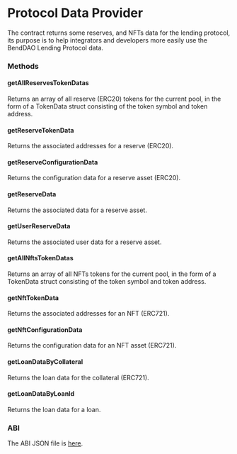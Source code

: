 # Protocol Data Provider

The contract returns some reserves, and NFTs data for the lending protocol, its purpose is to help integrators and developers more easily use the BendDAO Lending Protocol data.

### Methods <a href="#methods" id="methods"></a>

#### getAllReservesTokenDatas <a href="#getallreservestokens" id="getallreservestokens"></a>

Returns an array of all reserve (ERC20) tokens for the current pool, in the form of a TokenData struct consisting of the token symbol and token address.

#### getReserveTokenData

Returns the associated addresses for a reserve (ERC20).

#### getReserveConfigurationData

Returns the configuration data for a reserve asset (ERC20).

#### getReserveData

Returns the associated data for a reserve asset.

#### getUserReserveData

Returns the associated user data for a reserve asset.

#### getAllNftsTokenDatas <a href="#getallreservestokens" id="getallreservestokens"></a>

Returns an array of all NFTs tokens for the current pool, in the form of a TokenData struct consisting of the token symbol and token address.

#### getNftTokenData

Returns the associated addresses for an NFT (ERC721).

#### getNftConfigurationData

Returns the configuration data for an NFT asset (ERC721).

#### getLoanDataByCollateral

Returns the loan data for the collateral (ERC721).

#### getLoanDataByLoanId

Returns the loan data for a loan.

### ABI

The ABI JSON file is [here](https://github.com/BendDAO/bend-lending-protocol/blob/main/abis/BendProtocolDataProvider.json).
